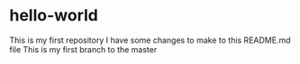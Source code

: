 # hello-world
This is my first repository
I have some changes to make to this README.md file
This is my first branch to the master
